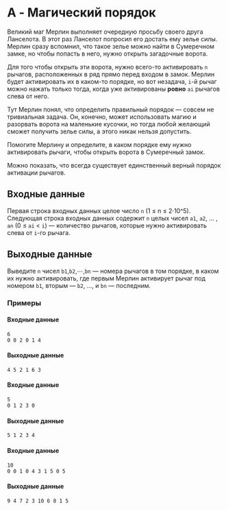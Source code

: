 # A - Магический порядок
Великий маг Мерлин выполняет очередную просьбу своего друга Ланселота.
В этот раз Ланселот попросил его достать ему зелье силы.
Мерлин сразу вспомнил, что такое зелье можно найти в Сумеречном замке, но чтобы попасть в него, нужно открыть загадочные ворота.

Для того чтобы открыть эти ворота, нужно всего-то активировать `n` рычагов, расположенных в ряд прямо перед входом в замок.
Мерлин будет активировать их в каком-то порядке, но вот незадача, `i`-й рычаг можно нажать только тогда, когда уже активированы **ровно** `ai` рычагов слева от него.

Тут Мерлин понял, что определить правильный порядок — совсем не тривиальная задача.
Он, конечно, может использовать магию и разорвать ворота на маленькие кусочки, но тогда любой желающий сможет получить зелье силы, а этого никак нельзя допустить.

Помогите Мерлину и определите, в каком порядке ему нужно активировать рычаги, чтобы открыть ворота в Сумеречный замок.

Можно показать, что всегда существует единственный верный порядок активации рычагов.

## Входные данные
Первая строка входных данных целое число `n` (1 ≤ n ≤ 2⋅10^5).
Следующая строка входных данных содержит `n` целых чисел `a1`, `a2`, ... , `an` (0 ≤ `ai` < `i`) — количество рычагов, которые нужно активировать слева от `i`-го рычага.

## Выходные данные
Выведите `n` чисел `b1`,`b2`,⋯,`bn` — номера рычагов в том порядке, в каком их нужно активировать, где первым Мерлин активирует рычаг под номером `b1`, вторым — `b2`, ..., и `bn` — последним.

### Примеры
#### Входные данные
```
6
0 0 2 0 1 4
```
#### Выходные данные
```
4 5 2 1 6 3 
```
#### Входные данные
```
5
0 1 2 3 0
```
#### Выходные данные
```
5 1 2 3 4 
```
#### Входные данные
```
10
0 0 1 0 4 3 1 5 0 5
```
#### Выходные данные
```
9 4 7 2 3 10 6 8 1 5
```